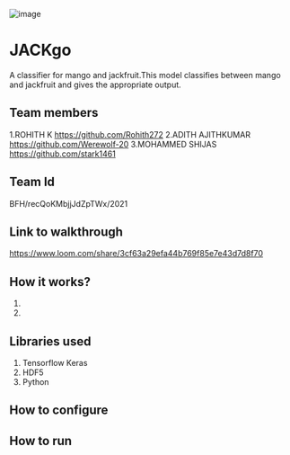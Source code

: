 ![image](https://user-images.githubusercontent.com/65900177/119472512-eff4a180-bd67-11eb-8e76-1a36a508398a.png)
# JACKgo
A classifier for mango and jackfruit.This model classifies between mango and jackfruit and gives the appropriate output.
## Team members
1.ROHITH K https://github.com/Rohith272
2.ADITH AJITHKUMAR https://github.com/Werewolf-20
3.MOHAMMED SHIJAS https://github.com/stark1461 
## Team Id
BFH/recQoKMbjjJdZpTWx/2021
## Link to walkthrough
https://www.loom.com/share/3cf63a29efa44b769f85e7e43d7d8f70
## How it works?
1.
2.
## Libraries used
1. Tensorflow Keras
2. HDF5
3. Python
## How to configure

## How to run
